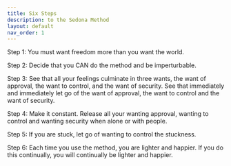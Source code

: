 ```yaml
---
title: Six Steps
description: to the Sedona Method
layout: default
nav_order: 1
---
```



Step 1: You must want freedom more than you want the world.

Step 2: Decide that you CAN do the method and be imperturbable.

Step 3: See that all your feelings culminate in three wants, the want of approval, the want to control, and the want of security. See that immediately and immediately let go of the want of approval, the want to control and the want of security.

Step 4: Make it constant. Release all your wanting approval, wanting to control and wanting security when alone or with people.

Step 5: If you are stuck, let go of wanting to control the stuckness.

Step 6: Each time you use the method, you are lighter and happier. If you do this continually, you will continually be lighter and happier.
